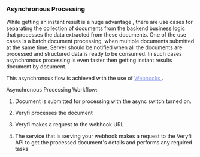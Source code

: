<h3 className="h3-title" id="asynchronous-new-api-docs">Asynchronous Processing</h3> 

<p className="p-text">While getting an instant result is a huge advantage , there are use cases for separating the collection of documents from the backend business logic that processes the data extracted from these documents. One of the use cases is a batch document processing, when multiple documents submitted at the same time. Server should be notified when all the documents are processed and structured data is ready to be consumed. In such cases asynchronous processing is even faster then getting instant results document by document.</p>

<p className="p-text">This asynchronous flow is achieved with the use of <a href="#form-data-upload-new-api-docs" style="color: #8B99EE"> Webhooks </a>.</p>

<p className="p-text"> Asynchronous Processing Workflow: </p>

1. <p className="p-text"> Document is submitted for processing with the async switch turned on.</p>
2. <p className="p-text">Veryfi processes the document</p>
3. <p className="p-text">Veryfi makes a request to the webhook URL</p>
4. <p className="p-text">The service that is serving your webhook makes a request to the Veryfi API to get the processed document's details and performs any required tasks</p>
